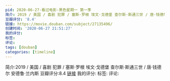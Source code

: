 ```yaml
---
pid: 2020-06-27-看过电影-黑色星期一 第一季
简介: 2019 / 美国 / 喜剧 犯罪 / 塞斯·罗根 埃文·戈德堡 查尔斯·斯通三世 / 唐·钱德尔 安德鲁·兰内斯
豆瓣评分: '8.4'
链接: https://movie.douban.com/subject/27135496/
创建时间: '2020-06-27 21:51:27'
我的评分:
标签:
评论:
tags: [douban]
categories: [timeline]
---
```

简介:2019 / 美国 / 喜剧 犯罪 / 塞斯·罗根 埃文·戈德堡 查尔斯·斯通三世 / 唐·钱德尔 安德鲁·兰内斯
豆瓣评分:8.4
[链接](https://movie.douban.com/subject/27135496/)
我的评分:
标签:
评论:
